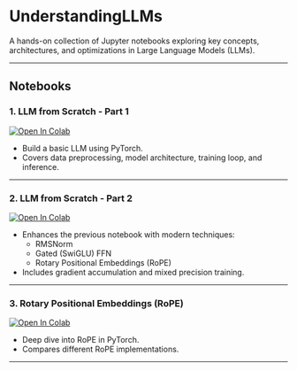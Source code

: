 # UnderstandingLLMs

A hands-on collection of Jupyter notebooks exploring key concepts, architectures, and optimizations in Large Language Models (LLMs).

---

## Notebooks

### 1. LLM from Scratch - Part 1
[![Open In Colab](https://colab.research.google.com/assets/colab-badge.svg)](https://colab.research.google.com/github/Ankur-singh/UnderstandingLLMs/blob/main/nbs/LLM_from_Scratch_1.ipynb)

- Build a basic LLM using PyTorch.
- Covers data preprocessing, model architecture, training loop, and inference.

---

### 2. LLM from Scratch - Part 2
[![Open In Colab](https://colab.research.google.com/assets/colab-badge.svg)](https://colab.research.google.com/github/Ankur-singh/UnderstandingLLMs/blob/main/nbs/LLM_from_Scratch_2.ipynb)

- Enhances the previous notebook with modern techniques:
    - RMSNorm
    - Gated (SwiGLU) FFN
    - Rotary Positional Embeddings (RoPE)
- Includes gradient accumulation and mixed precision training.

---

### 3. Rotary Positional Embeddings (RoPE)
[![Open In Colab](https://colab.research.google.com/assets/colab-badge.svg)](https://colab.research.google.com/github/Ankur-singh/UnderstandingLLMs/blob/main/nbs/Rotary_Position_Embedding.ipynb)

- Deep dive into RoPE in PyTorch.
- Compares different RoPE implementations.

---

